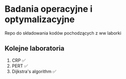 # Badania operacyjne i optymalizacyjne
Repo do składowania kodów pochodzących z ww laborki

## Kolejne laboratoria
1. CRP ✅
2. PERT ✅
3. Dijkstra's algorithm ✅
